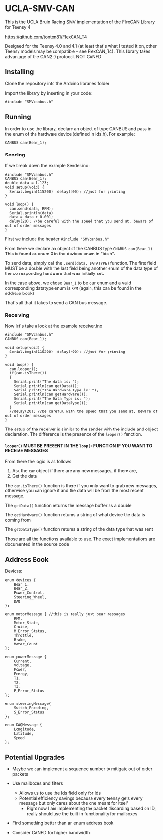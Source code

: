 # UCLA-SMV-CAN

This is the UCLA Bruin Racing SMV implementation of the FlexCAN Library for Teensy 4

https://github.com/tonton81/FlexCAN_T4

Designed for the Teensy 4.0 and 4.1 (at least that's what I tested it on, other Teensy models may be compatible - see FlexCAN_T4). This library takes advantage of the CAN2.0 protocol. NOT CANFD

## Installing

Clone the repository into the Arduino libraries folder

Import the library by inserting in your code:
```
#include "SMVcanbus.h"
```

## Running

In order to use the library, declare an object of type CANBUS and pass in the enum of the hardware device (defined in ids.h). For example:
```
CANBUS can(Bear_1);
```
### Sending

If we break down the example Sender.ino:
```
#include "SMVcanbus.h"
CANBUS can(Bear_1);
double data = 1.123;
void setup(void) {
  Serial.begin(115200); delay(400); //just for printing
}

void loop() {
  can.send(data, RPM);
  Serial.println(data);
  data = data + 0.001;
  delay(20); //be careful with the speed that you send at, beware of out of order messages
}
```

First we include the header `#include "SMVcanbus.h"`

From there we declare an object of the CANBUS type `CNABUS can(Bear_1)` This is found as enum 0 in the devices enum in "ids.h".

To send data, simply call the `.send(data, DATATYPE)` function. The first field MUST be a double with the last field being another enum of the data type of the corresponding hardware that was initially set.

In the case above, we chose `Bear_1` to be our enum and a valid corresponding datatype enum is `RPM` (again, this can be found in the address book)

That's all that it takes to send a CAN bus message.

### Receiving

Now let's take a look at the example receiver.ino
```
#include "SMVcanbus.h"
CANBUS can(Bear_1);

void setup(void) {
  Serial.begin(115200); delay(400); //just for printing
}

void loop() {
  can.looper();
  if(can.isThere())
  {
    Serial.print("The data is: ");
    Serial.println(can.getData());
    Serial.print("The Hardware Type is: ");
    Serial.println(can.getHardware());
    Serial.print("The Data Type is: ");
    Serial.println(can.getDataType());
  }
  //delay(20); //be careful with the speed that you send at, beware of out of order messages
}
```

The setup of the receiver is similar to the sender with the include and object declaration. The difference is the presence of the `looper()` function.
#### `looper()` MUST BE PRESENT IN THE `loop()` FUNCTION IF YOU WANT TO RECEIVE MESSAGES

From there the logic is as follows:
 1. Ask the `can` object if there are any new messages, if there are,
 2. Get the data

The `can.isThere()` function is there if you only want to grab new messages, otherwise you can ignore it and the data will be from the most recent message.

The `getData()` function returns the message buffer as a double

The `getHardware()` function returns a string of what device the data is coming from

The `getDataType()` function returns a string of the data type that was sent

Those are all the functions available to use. The exact implementations are documented in the source code

## Address Book

Devices:
```
enum devices {
    Bear_1,
    Bear_2,
    Power_Control,
    Steering_Wheel,
    DAQ
};

enum motorMessage { //this is really just bear messages
    RPM,
    Motor_State,
    Cruise,
    M_Error_Status,
    Throttle,
    Brake,
    Meter_Count
};

enum powerMessage {
    Current,
    Voltage,
    Power,
    Energy,
    T1,
    T2,
    T3,
    P_Error_Status
};

enum steeringMessage{
    Switch_Encoding,
    S_Error_Status
};

enum DAQMessage {
    Longitude,
    Latitude,
    Speed
};
```

## Potential Upgrades
* Maybe we can implement a sequence number to mitigate out of order packets

* Use mailboxes and filters
  * Allows us to use the Ids field only for Ids
  * Potential efficiency savings because every teensy gets every message but only cares about the one meant for itself
    * Right now I am implementing the packet discarding based on ID, really should use the built in functionality for mailboxes

* Find something better than an enum address book

* Consider CANFD for higher bandwidth
